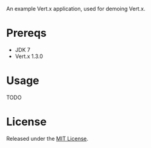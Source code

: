 An example Vert.x application, used for demoing Vert.x.

# Prereqs

* JDK 7
* Vert.x 1.3.0

# Usage

TODO

# License

Released under the [MIT License](http://www.opensource.org/licenses/MIT).
